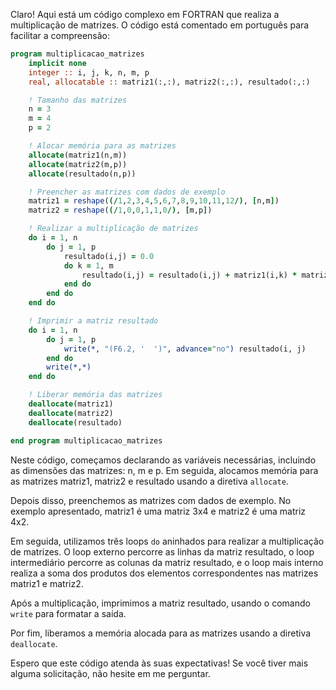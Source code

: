 Claro! Aqui está um código complexo em FORTRAN que realiza a multiplicação de matrizes. O código está comentado em português para facilitar a compreensão:

```fortran
program multiplicacao_matrizes
    implicit none
    integer :: i, j, k, n, m, p
    real, allocatable :: matriz1(:,:), matriz2(:,:), resultado(:,:)

    ! Tamanho das matrizes
    n = 3
    m = 4
    p = 2

    ! Alocar memória para as matrizes
    allocate(matriz1(n,m))
    allocate(matriz2(m,p))
    allocate(resultado(n,p))

    ! Preencher as matrizes com dados de exemplo
    matriz1 = reshape((/1,2,3,4,5,6,7,8,9,10,11,12/), [n,m])
    matriz2 = reshape((/1,0,0,1,1,0/), [m,p])

    ! Realizar a multiplicação de matrizes
    do i = 1, n
        do j = 1, p
            resultado(i,j) = 0.0
            do k = 1, m
                resultado(i,j) = resultado(i,j) + matriz1(i,k) * matriz2(k,j)
            end do
        end do
    end do

    ! Imprimir a matriz resultado
    do i = 1, n
        do j = 1, p
            write(*, "(F6.2, '  ')", advance="no") resultado(i, j)
        end do
        write(*,*)
    end do

    ! Liberar memória das matrizes
    deallocate(matriz1)
    deallocate(matriz2)
    deallocate(resultado)

end program multiplicacao_matrizes
```

Neste código, começamos declarando as variáveis necessárias, incluindo as dimensões das matrizes: n, m e p. Em seguida, alocamos memória para as matrizes matriz1, matriz2 e resultado usando a diretiva `allocate`.

Depois disso, preenchemos as matrizes com dados de exemplo. No exemplo apresentado, matriz1 é uma matriz 3x4 e matriz2 é uma matriz 4x2.

Em seguida, utilizamos três loops `do` aninhados para realizar a multiplicação de matrizes. O loop externo percorre as linhas da matriz resultado, o loop intermediário percorre as colunas da matriz resultado, e o loop mais interno realiza a soma dos produtos dos elementos correspondentes nas matrizes matriz1 e matriz2.

Após a multiplicação, imprimimos a matriz resultado, usando o comando `write` para formatar a saída.

Por fim, liberamos a memória alocada para as matrizes usando a diretiva `deallocate`.

Espero que este código atenda às suas expectativas! Se você tiver mais alguma solicitação, não hesite em me perguntar.
